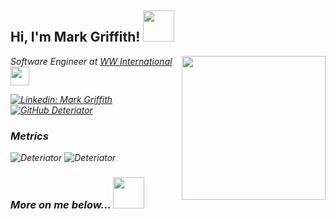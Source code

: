 <h2> Hi, I'm Mark Griffith! <img src="https://toggl.com/blog/wp-content/uploads/2018/08/programming-comic-blog-header.png" width="50"></h2>
<img align='right' src="https://media.giphy.com/media/LcfBYS8BKhCvK/giphy.gif" width="230">
<p><em>Software Engineer at <a href="https://www.weightwatchers.com/us/about-WW">WW International</a><img src="https://media.giphy.com/media/JrXc72Pz2Ib1dBK13T/giphy.gif" width="30" 
</em></p>
  

[![Linkedin: Mark Griffith](https://img.shields.io/badge/-Mark_Griffith-blue?style=flat-square&logo=Linkedin&logoColor=white&link=https://www.linkedin.com/in/g-mark)](https://www.linkedin.com/in/g-mark)
[![GitHub Deteriator](https://img.shields.io/github/followers/Deteriator?label=follow&style=social)](https://github.com/Deteriator)

### Metrics
<p align="left">
	<img src=https://github-readme-stats.vercel.app/api?username=Deteriator&show_icons=true alt=Deteriator />
	<img src=https://github-readme-stats.vercel.app/api/top-langs/?username=Deteriator&show_icons=true alt=Deteriator />
</p>

<!--GITHUB_ACTIVITY:{"rows": 5, "raw": true}-->

### More on me below... <img src="https://media.giphy.com/media/VgCDAzcKvsR6OM0uWg/giphy.gif" width="50"> 